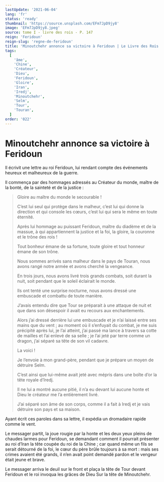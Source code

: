 ```yaml
---
lastUpdate: '2021-06-04'
lang: 'fr'
status: 'ready'
thumbnail: 'https://source.unsplash.com/EFm7JpD9jy8'
image: 'EFm7JpD9jy8.jpeg'
source: tome I - livre des rois - P. 147
reign: 'Feridoun'
reign-slug: 'regne-de-feridoun'
title: 'Minoutchehr annonce sa victoire à Feridoun | Le Livre des Rois | Shâhnâmeh'
tags:
  [
    'âme',
    'Chine',
    'Créateur',
    'Dieu',
    'Feridoun',
    'Gloire',
    'Iran',
    'Iredj',
    'Minoutchehr',
    'Selm',
    'Tour',
    'Touran',
  ]
order: '022'
---
```


# Minoutchehr annonce sa victoire à Feridoun

Il écrivit une lettre au roi Feridoun, lui rendant compte des événements heureux et malheureux de la guerre.

Il commença par des hommages adressés au Créateur du monde, maître de la bonté, de la sainteté et de la justice :

> Gloire au maître du monde le secourable !
>
> C’est lui seul qui protège dans le malheur, c’est lui qui donne la direction et qui console les cœurs, c’est lui qui sera le même en toute éternité.
>
> Après lui hommage au puissant Feridoun, maître du diadème et de la massue, à qui appartiennent la justice et la foi, la gloire, la couronne et le trône des rois !
>
> Tout bonheur émane de sa fortune, toute gloire et tout honneur émane de son trône.
>
> Nous sommes arrivés sans malheur dans le pays de Touran, nous avons rangé notre armée et avons cherché la vengeance.
>
> En trois jours, nous avons livré trois grands combats, soit durant la nuit, soit pendant que le soleil éclairait le monde.
>
> Ils ont tenté une surprise nocturne, nous avons dressé une embuscade et combattu de toute manière.
>
> J’avais entendu dire que Tour se préparait à une attaque de nuit et que dans son désespoir il avait eu recours aux enchantements.
>
> Alors j’ai dressé derrière lui une embuscade et je n’ai laissé entre ses mains que du vent ; au moment où il s’enfuyait du combat, je me suis précipité après lui, je l’ai atteint, j’ai passé ma lance à travers sa cotte de mailles et l’ai enlevé de sa selle ; je l’ai jeté par terre comme un dragon, j’ai séparé sa tête de son vil cadavre.
>
> La voici !
>
> Je l’envoie à mon grand-père, pendant que je prépare un moyen de détruire Selm.
>
> C’est ainsi que lui-même avait jeté avec mépris dans une boîte d’or la tête royale d’Iredj.
>
> Il ne lui a montré aucune pitié, il n’a eu devant lui aucune honte et Dieu le créateur me l’a entièrement livré.
>
> J’ai séparé son âme de son corps, comme il a fait à Iredj et je vais détruire son pays et sa maison.

Ayant écrit ces paroles dans sa lettre, il expédia un dromadaire rapide comme le vent.

Le messager partit, la joue rougie par la honte et les deux yeux pleins de chaudes larmes pour Feridoun, se demandant comment il pourrait présenter au roi d’Iran la tête coupée du roi de la Chine ; car quand même un fils se serait détourné de la foi, le cœur du père brûle toujours à sa mort : mais ses crimes avaient été grands, il n’en avait point demandé pardon et le vengeur était jeune et brave.

Le messager arriva le deuil sur le front et plaça la tête de Tour devant Feridoun et le roi invoqua les grâces de Dieu Sur la tête de Minoutchehr.
